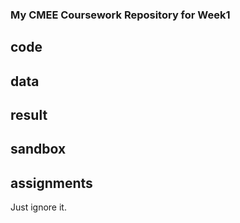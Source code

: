 ### My CMEE Coursework Repository for Week1

## code

## data

## result

## sandbox

## assignments
Just ignore it.
